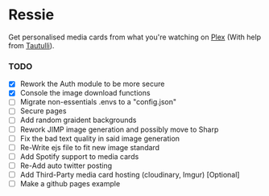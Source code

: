 # Ressie
Get personalised media cards from what you're watching on [Plex](https://plex.tv) (With help from [Tautulli](https://tautulli.com/)).

### TODO
- [x] Rework the Auth module to be more secure
- [x] Console the image download functions   
- [ ] Migrate non-essentials .envs to a "config.json"
- [ ] Secure pages 
- [ ] Add random graident backgrounds 
- [ ] Rework JIMP image generation and possibly move to Sharp  
- [ ] Fix the bad text quality in said image generation  
- [ ] Re-Write ejs file to fit new image standard
- [ ] Add Spotify support to media cards 
- [ ] Re-Add auto twitter posting 
- [ ] Add Third-Party media card hosting (cloudinary, Imgur) [Optional]  
- [ ] Make a github pages example